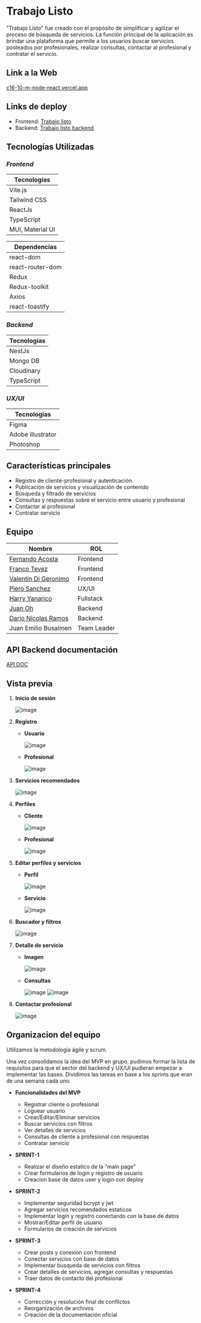 # Trabajo Listo

"Trabajo Listo" fue creado con el propósito de simplificar y agilizar el proceso de búsqueda de servicios. La función principal de la aplicación es brindar una plataforma que permite a los usuarios buscar servicios posteados por profesionales, realizar consultas, contactar al profesional y contratar el servicio.

## Link a la Web
[c16-10-m-node-react.vercel.app](c16-10-m-node-react.vercel.app)

## Links de deploy
  * Frontend: [Trabajo listo](https://c16-10-m-node-react-chi.vercel.app/)
  * Backend: [Trabajo listo backend](https://trabajo-listo.vercel.app/api)
## Tecnologías Utilizadas

### *Frontend*

| **Tecnologías**        |
| ------------- | 
|  Vite.js |
| Tailwind CSS |
| ReactJs | 
| TypeScript  |
|MUI, Material UI|

| **Dependencias**        |
| ------------- | 
|  react-dom |
| react-router-dom |
| Redux | 
| Redux-toolkit  |
|Axios|
|react-toastify|


### *Backend*

| **Tecnologías**    |
| ------------- | 
| NestJs |
| Mongo DB  | 
| Cloudinary|
| TypeScript  |

### *UX/UI*

|**Tecnologías**       |
| ------------- | 
| Figma |
| Adobe illustrator  | 
| Photoshop|

## Características principales
* Registro de cliente-profesional y autenticación.
* Publicación de servicios y visualización de contenido
* Búsqueda y filtrado de servicios
* Consultas y respuestas sobre el servicio entre usuario y profesional
* Contactar al profesional
* Contratar servicio

## Equipo
| **Nombre**        | **ROL**           |
| ------------- | ------------- |
| [Fernando Acosta](https://www.linkedin.com/in/fernando-acosta-172557239/) | Frontend  |
| [Franco Tevez](https://www.linkedin.com/in/franco-tevez-1a985b219/) | Frontend |
| [Valentin Di Geronimo](https://www.linkedin.com/in/digeronimovalentin/)| Frontend  |
| [Piero Sanchez](https://www.linkedin.com/in/sanchezpiero/) | UX/UI  |
| [Harry Yanarico](https://www.linkedin.com/in/harry-yanarico-20802a12b/)  | Fullstack  |
| [Juan Oh](https://www.linkedin.com/in/jioh19/) | Backend |
| [Dario Nicolas Ramos](https://www.linkedin.com/in/dario-nicolas-ramos/) | Backend  |
|Juan Emilio Busalmen  | Team Leader  |


## API Backend documentación

[API DOC](https://insomnia-coral.vercel.app/)


## Vista previa

1. **Inicio de sesión**
    
   ![image](https://github.com/No-Country/c16-10-m-node-react/assets/104600953/37b105d7-7b54-4872-966d-c4d4ec126a4c)

2. **Registro**


    * **Usuario**

      ![image](https://github.com/No-Country/c16-10-m-node-react/assets/104600953/15365c99-31df-4919-aa76-4a744d8c19f3)
    * **Profesional**

      ![image](https://github.com/No-Country/c16-10-m-node-react/assets/104600953/12bc5184-c612-412f-81b8-425a7c99acdd)

3. **Servicios recomendados**

    ![image](https://github.com/No-Country/c16-10-m-node-react/assets/104600953/19eb116e-54d0-4c8b-a198-84fdd77b0d08)

4. **Perfiles**
    * **Cliente**

        ![image](https://github.com/No-Country/c16-10-m-node-react/assets/104600953/3f853a0e-300b-479e-8443-59feafc39b0c)
    * **Profesional**

        ![image](https://github.com/No-Country/c16-10-m-node-react/assets/104600953/52fc6f4f-91b8-4c7e-a03d-2bc6aac2e494)
5. **Editar perfiles y servicios**
    * **Perfil**

        ![image](https://github.com/No-Country/c16-10-m-node-react/assets/104600953/6aa2fceb-d3fe-46bb-b1fa-75317da6d517)

    * **Servicio**
      
      ![image](https://github.com/No-Country/c16-10-m-node-react/assets/104600953/a0e83e5b-a61f-44fd-a63e-985ce06d86df)
6. **Buscador y filtros**

    ![image](https://github.com/No-Country/c16-10-m-node-react/assets/104600953/1e06350c-1bfd-48d8-8095-818f756c1180)


7. **Detalle de servicio**

    * **Imagen**

      ![image](https://github.com/No-Country/c16-10-m-node-react/assets/104600953/3e3212ca-d1e6-4797-8945-a898128e79f2)
    * **Consultas**

      ![image](https://github.com/No-Country/c16-10-m-node-react/assets/104600953/98d5cae6-6fce-4e03-b286-c845d7dcd182)
      ![image](https://github.com/No-Country/c16-10-m-node-react/assets/104600953/c0d6cfea-5ec3-42dc-b039-11b302a38375)

8. **Contactar profesional**

     ![image](https://github.com/No-Country/c16-10-m-node-react/assets/104600953/7dff7f76-589c-4842-9848-38c8f7af7e6b)


## **Organizacion del equipo**

  Utilizamos la metodología ágile y scrum.

  Una vez consolidamos la idea del MVP en grupo, pudimos formar la lista de requisitos para que el sector del backend y UX/UI pudieran empezar a implementar las bases.
  Dividimos las tareas en base a los sprints que eran de una semana cada uno.
  
  * **Funcionalidades del MVP**
      * Registrar cliente o profesional
      * Loguear usuario
      * Crear/Editar/Eliminar servicios
      * Buscar servicios con filtros
      * Ver detalles de servicios 
      * Consultas de cliente a profesional con respuestas
      * Contratar servicio

  * **SPRINT-1**
      * Realizar el diseño estatico de la "main page"
      * Crear formularios de login y registro de usuario
      * Creacion base de datos user y login con deploy
  * **SPRINT-2**
      * Implementar seguridad bcrypt y jwt
      * Agregar servicios recomendados estaticos
      * Implementar login y registro conectando con la base de datos
      * Mostrar/Editar perfil de usuario
      * Formularios de creación de servicios
  * **SPRINT-3**
      * Crear  posts y conexion con frontend
      * Conectar servicios con base de datos
      * Implementar busqueda de servicios con filtros
      * Crear detalles de servicios, agregar consultas y respuestas
      * Traer datos de contacto del profesional
  * **SPRINT-4**
      * Corrección y resolución final de conflictos
      * Reorganización de archivos
      * Creación de la documentación oficial

